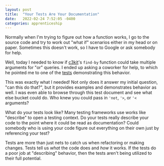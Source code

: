 ```yaml
---
layout: post
title:  "Your Tests Are Your Documentation"
date:   2022-02-24 7:52:05 -0400
categories: apprenticeship
---
```


Normally when I'm trying to figure out how a function works, I go to the
source code and try to work out "what if" scenarios either in my head or
on paper. Sometimes this doesn't work, so I have to Google or ask somebody 
for help.

Well, today I needed to know if [c3kit][bucket]'s `find-by` function could 
take multiple arguments for "or" queries. I ended up asking a coworker for 
help, to which he pointed me to one of the [tests][db-spec] demonstrating 
this behavior.

This was exactly what I needed! Not only does it answer my initial question,
"can this do that?", but it provides examples and demonstrates behavior as well.
I was even able to browse through this test document and see what else bucket 
could do. Who knew you could pass in `'not`, `'>`, or `'<` arguments?

What do your tests look like? Many testing frameworks use works like "describe" 
to open a testing context. Do your tests really describe your code to the point
where it could be read as documentation? Could somebody who is using your code 
figure out everything on their own just by referencing your test?

Tests are more than just nets to catch us when refactoring or making changes.
Tests tell us *what* the code does and *how* it works. If the tests do a poor
job at "describing" behavior, then the tests aren't being utilized to their full
potential.

[bucket]: https://github.com/cleancoders/c3kit/tree/main/bucket
[db-spec]: https://github.com/cleancoders/c3kit/blob/52d4986751ef2180775280c8f891c2499bdf530e/bucket/spec/cljc/c3kit/bucket/dbc_spec.cljc#L184
